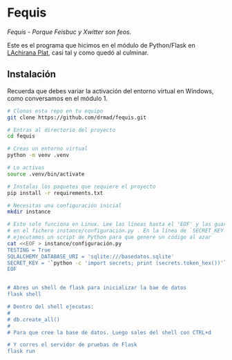 # Fequis

*Fequis - Porque Feisbuc y Xwitter son feos.*

Este es el programa que hicimos en el módulo de Python/Flask en [LAchirana Plat](https://www.facebook.com/LAChiranaPlat/), casi tal y como quedó al culminar.

## Instalación

Recuerda que debes variar la activación del entorno virtual en Windows, como conversamos en el módulo 1.

```bash
# Clonas esta repo en tu equipo
git clone https://github.com/drmad/fequis.git

# Entras al directorio del proyecto
cd fequis

# Creas un entorno virtual
python -m venv .venv

# Lo activas
source .venv/bin/activate

# Instalas los paquetes que requiere el proyecto
pip install -r requirements.txt

# Necesitas una configuración inicial
mkdir instance

# Esto solo funciona en Linux. Lee las líneas hasta el 'EOF' y las guarda 
# en el fichero instance/configuración.py . En la línea de `SECRET_KEY` 
# ejecutamos un script de Python para que genere un código al azar
cat <<EOF > instance/configuración.py
TESTING = True
SQLALCHEMY_DATABASE_URI = 'sqlite:///basedatos.sqlite'
SECRET_KEY = '`python -c 'import secrets; print (secrets.token_hex())'`'
EOF


# Abres un shell de flask para inicializar la bae de datos
flask shell

# Dentro del shell ejecutas: 
#
# db.create_all()
# 
# Para que cree la base de datos. Luego sales del shell con CTRL+d

# Y corres el servidor de pruebas de Flask
flask run
```

